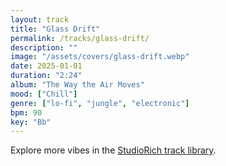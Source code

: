 ```yaml
---
layout: track
title: "Glass Drift"
permalink: /tracks/glass-drift/
description: ""
image: "/assets/covers/glass-drift.webp"
date: 2025-01-01
duration: "2:24"
album: "The Way the Air Moves"
mood: ["Chill"]
genre: ["lo-fi", "jungle", "electronic"]
bpm: 90
key: "Bb"
---
```


Explore more vibes in the [StudioRich track library](/tracks/).
